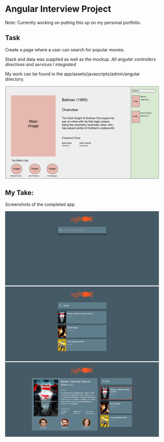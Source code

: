 # Angular Interview Project

Note: Currently working on putting this up on my personal portfolio.

## Task

Create a page where a user can search for popular movies.

Stack and data was supplied as well as the mockup.  *All angular controllers directives and services I integrated*

My work can be found in the app/assets/javascripts/admin/angular directory.  

![Mock Up](doc/lab_ui.png)

## My Take:

Screenshots of the completed app

![Completed 2](doc/2.PNG)
![Completed 1](doc/1.PNG)
![Completed 3](doc/3.PNG)
